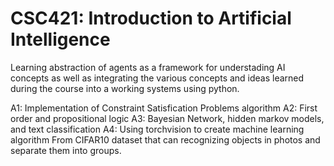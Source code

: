 # CSC421: Introduction to Artificial Intelligence

Learning abstraction of agents as a framework for understading AI concepts as well as integrating the various concepts and ideas learned during the course into a working systems using python.

A1: Implementation of Constraint Satisfication Problems algorithm
A2: First order and propositional logic
A3: Bayesian Network, hidden markov models, and text classification
A4: Using torchvision to create machine learning algorithm From CIFAR10 dataset that can recognizing objects in photos and separate them into groups.
